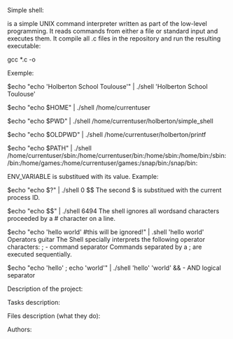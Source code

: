 
Simple shell:

is a simple UNIX command interpreter written as part of the low-level programming.
It reads commands from either a file or standard input and executes them.
It compile all .c files in the repository and run the resulting executable:

gcc *.c -o

Exemple:


$echo "echo 'Holberton School Toulouse'" | ./shell
'Holberton School Toulouse'

$echo "echo $HOME" | ./shell
/home/currentuser

$echo "echo $PWD" | ./shell
/home/currentuser/holberton/simple_shell

$echo "echo $OLDPWD" | ./shell
/home/currentuser/holberton/printf

$echo "echo $PATH" | ./shell
/home/currentuser/sbin:/home/currentuser/bin:/home/sbin:/home/bin:/sbin:/bin:/home/games:/home/currentuser/games:/snap/bin:/snap/bin:


ENV_VARIABLE is substitued with  its value.
Example:

$echo "echo $?" | ./shell
0
$$
The second $ is substitued with the current process ID.


$echo "echo $$" | ./shell
6494
The shell ignores all wordsand characters proceeded by a # character on a line.

$echo "echo 'hello world' #this will be ignored!" | .shell
'hello world'
Operators guitar
The Shell specially interprets the following operator characters:  ; - command separator
Commands separated by a ; are executed sequentially.


$echo "echo 'hello' ; echo 'world'" | ./shell
'hello'
'world'
&& - AND logical separator


Description of the project:

Tasks description:

Files description (what they do):

Authors:

